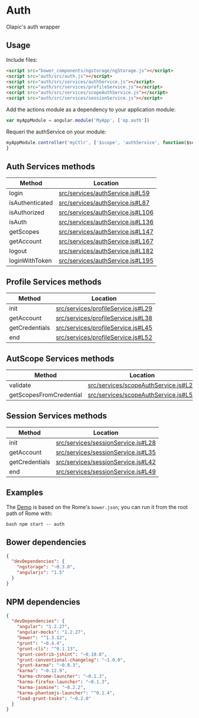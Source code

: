 # Auth

Olapic's auth wrapper


## Usage
Include files:

```html
<script src="bower_components/ngstorage/ngStorage.js"></script>
<script src="auth/src/auth.js"></script>
<script src="auth/src/services/authService.js"></script>
<script src="auth/src/services/profileService.js"></script>
<script src="auth/src/services/scopeAuthService.js"></script>
<script src="auth/src/services/sessionService.js"></script>
```

Add the actions module as a dependency to your application module:

```javascript
var myAppModule = angular.module('MyApp', ['op.auth'])
```

Requeri the authService on your module:

```javascript
myAppModule.controller('myCtlr', ['$scope', 'authService', function($scope, authService){
}
```

## Auth Services methods

| Method          | Location |
| ------          | -------- |
| login           | [src/services/authService.js#L59](src/services/authService.js#L44)   |
| isAuthenticated | [src/services/authService.js#L87](src/services/authService.js#L87)   |
| isAuthorized    | [src/services/authService.js#L106](src/services/authService.js#L106) |
| isAuth          | [src/services/authService.js#L136](src/services/authService.js#L136) |
| getScopes       | [src/services/authService.js#L147](src/services/authService.js#L147) |
| getAccount      | [src/services/authService.js#L167](src/services/authService.js#L167) |
| logout          | [src/services/authService.js#L182](src/services/authService.js#L182) |
| loginWithToken  | [src/services/authService.js#L195](src/services/authService.js#L195) |

## Profile Services methods

| Method    | Location |
| ------    | -------- |
| init           | [src/services/profileService.js#L29](src/services/profileService.js#L29) |
| getAccount     | [src/services/profileService.js#L38](src/services/profileService.js#L38) |
| getCredentials | [src/services/profileService.js#L45](src/services/profileService.js#L45) |
| end            | [src/services/profileService.js#L52](src/services/profileService.js#L52) |

## AutScope Services methods

| Method    | Location |
| ------    | -------- |
| validate                 | [src/services/scopeAuthService.js#L26](src/services/scopeAuthService.js#L26) |
| getScopesFromCredential  | [src/services/scopeAuthService.js#L52](src/services/scopeAuthService.js#L52) |

## Session Services methods

| Method    | Location |
| ------    | -------- |
| init           | [src/services/sessionService.js#L28](src/services/sessionService.js#L28) |
| getAccount     | [src/services/sessionService.js#L35](src/services/sessionService.js#L35) |
| getCredentials | [src/services/sessionService.js#L42](src/services/sessionService.js#L42) |
| end            | [src/services/sessionService.js#L49](src/services/sessionService.js#L49) |


## Examples

The [Demo](demo/auth.html) is based on the Rome's ``bower.json``; you can run it from the root path of Rome with:

``bash
npm start -- auth
``

## Bower dependencies
```json
{
  "devDependencies": {
    "ngstorage": "~0.3.0",
    "angularjs": "1.5"
  }
}
```


## NPM dependencies
```json
{
  "devDependencies": {
    "angular": "1.2.27",
    "angular-mocks": "1.2.27",
    "bower": "^1.3.12",
    "grunt": "~0.4.4",
    "grunt-cli": "^0.1.13",
    "grunt-contrib-jshint": "~0.10.0",
    "grunt-conventional-changelog": "~1.0.0",
    "grunt-karma": "~0.8.3",
    "karma": "~0.12.9",
    "karma-chrome-launcher": "~0.1.3",
    "karma-firefox-launcher": "~0.1.3",
    "karma-jasmine": "~0.2.2",
    "karma-phantomjs-launcher": "^0.1.4",
    "load-grunt-tasks": "~0.2.0"
  }
}

```
